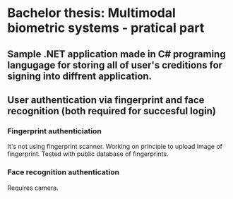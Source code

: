 # Bachelor thesis: Multimodal biometric systems - pratical part

## Sample .NET application made in C# programing langugage for storing all of user's creditions for signing into diffrent application.
## User authentication via fingerprint and face recognition (both required for succesful login)

### Fingerprint authenticiation

It's not using fingerprint scanner. Working on principle to upload image of fingerprint. Tested with public database of fingerprints.

### Face recognition authentication

Requires camera. 

